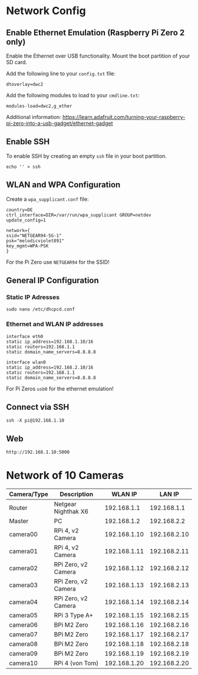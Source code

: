 # Network Config

## Enable Ethernet Emulation (Raspberry Pi Zero 2 only)

Enable the Ethernet over USB functionality.
Mount the boot partition of your SD card.

Add the following line to your `config.txt` file:

    dtoverlay=dwc2

Add the following modules to load to your `cmdline.txt`:

    modules-load=dwc2,g_ether

Additional information:
https://learn.adafruit.com/turning-your-raspberry-pi-zero-into-a-usb-gadget/ethernet-gadget

## Enable SSH

To enable SSH by creating an empty `ssh` file in your boot partition.

    echo '' > ssh

## WLAN and WPA Configuration

Create a `wpa_supplicant.conf` file:

    country=DE
    ctrl_interface=DIR=/var/run/wpa_supplicant GROUP=netdev
    update_config=1

    network={
    ssid="NETGEAR94-5G-1"
    psk="melodicviolet891"
    key_mgmt=WPA-PSK
    }

For the Pi Zero use `NETGEAR94` for the SSID!

## General IP Configuration

### Static IP Adresses

    sudo nano /etc/dhcpcd.conf

### Ethernet and WLAN IP addresses

    interface eth0
    static ip_address=192.168.1.10/16
    static routers=192.168.1.1
    static domain_name_servers=8.8.8.8

    interface wlan0
    static ip_address=192.168.2.10/16
    static routers=192.168.1.1
    static domain_name_servers=8.8.8.8

For Pi Zeros `usb0` for the ethernet emulation!

## Connect via SSH

    ssh -X pi@192.168.1.10

## Web

    http://192.168.1.10:5000

# Network of 10 Cameras

| Camera/Type    | Description            | WLAN IP      | LAN IP       |
| -------------- | ---------------------- | ------------ | ------------ |
| Router         | Netgear Nighthak X6    | 192.168.1.1  | 192.168.1.1  |
| Master         | PC                     | 192.168.1.2  | 192.168.2.2  |
| camera00       | RPi 4, v2 Camera       | 192.168.1.10 | 192.168.2.10 |
| camera01       | RPi 4, v2 Camera       | 192.168.1.11 | 192.168.2.11 |
| camera02       | RPi Zero, v2 Camera    | 192.168.1.12 | 192.168.2.12 |
| camera03       | RPi Zero, v2 Camera    | 192.168.1.13 | 192.168.2.13 |
| camera04       | RPi Zero, v2 Camera    | 192.168.1.14 | 192.168.2.14 |
| camera05       | RPi 3 Type A+          | 192.168.1.15 | 192.168.2.15 |
| camera06       | BPi M2 Zero            | 192.168.1.16 | 192.168.2.16 |
| camera07       | BPi M2 Zero            | 192.168.1.17 | 192.168.2.17 |
| camera08       | BPi M2 Zero            | 192.168.1.18 | 192.168.2.18 |
| camera09       | BPi M2 Zero            | 192.168.1.19 | 192.168.2.19 |
| camera10       | RPi 4 (von Tom)        | 192.168.1.20 | 192.168.2.20 |
